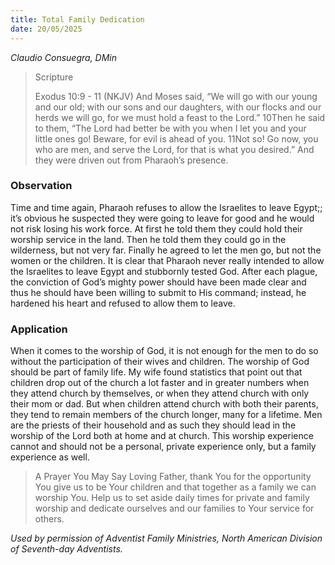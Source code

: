 ```yaml
---
title: Total Family Dedication
date: 20/05/2025
---
```


_Claudio Consuegra, DMin_

> <p>Scripture</p>
> Exodus 10:9 - 11 (NKJV) And Moses said, “We will go with our young and our old; with our sons and our daughters, with our flocks and our herds we will go, for we must hold a feast to the Lord.” 10Then he said to them, “The Lord had better be with you when I let you and your little ones go! Beware, for evil is ahead of you. 11Not so! Go now, you who are men, and serve the Lord, for that is what you desired.” And they were driven out from Pharaoh’s presence.

### Observation

Time and time again, Pharaoh refuses to allow the Israelites to leave Egypt;; it’s obvious he suspected they were going to leave for good and he would not risk losing his work force. At first he told them they could hold their worship service in the land. Then he told them they could go in the wilderness, but not very far. Finally he agreed to let the men go, but not the women or the children. It is clear that Pharaoh never really intended to allow the Israelites to leave Egypt and stubbornly tested God. After each plague, the conviction of God’s mighty power should have been made clear and thus he should have been willing to submit to His command; instead, he hardened his heart and refused to allow them to leave.

### Application

When it comes to the worship of God, it is not enough for the men to do so without the participation of their wives and children. The worship of God should be part of family life. My wife found statistics that point out that children drop out of the church a lot faster and in greater numbers when they attend church by themselves, or when they attend church with only their mom or dad. But when children attend church with both their parents, they tend to remain members of the church longer, many for a lifetime. Men are the priests of their household and as such they should lead in the worship of the Lord both at home and at church. This worship experience cannot and should not be a personal, private experience only, but a family experience as well.

> <callout>A Prayer You May Say</callout>
> Loving Father, thank You for the opportunity You give us to be Your children and that together as a family we can worship You. Help us to set aside daily times for private and family worship and dedicate ourselves and our families to Your service for others.

_Used by permission of Adventist Family Ministries, North American Division of Seventh-day Adventists._